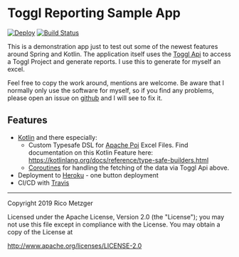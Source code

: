 # Toggl Reporting Sample App

[![Deploy](https://www.herokucdn.com/deploy/button.svg)](https://heroku.com/deploy)
[![Build Status](https://travis-ci.com/titaniumcoder/toggl-reporting.svg?branch=master)](https://travis-ci.com/titaniumcoder/toggl-reporting)


This is a demonstration app just to test out some of the newest features around
Spring and Kotlin. The application itself uses the [Toggl Api](https://github.com/toggl/toggl_api_docs) to access
a Toggl Project and generate reports. I use this to generate for myself an excel.

Feel free to copy the work around, mentions are welcome. Be aware that I normally only use the software for myself, so 
if you find any problems, please open an issue on [github](https://github.com/titaniumcoder/toggl-reporting) and I will see to fix it.

## Features

- [Kotlin](https://kotlinlang.org/) and there especially:
  - Custom Typesafe DSL for [Apache Poi](https://poi.apache.org/index.html) Excel Files. Find documentation on this
    Kotlin Feature here: https://kotlinlang.org/docs/reference/type-safe-builders.html
  - [Coroutines](https://kotlinlang.org/docs/reference/coroutines-overview.html) for handling the fetching of the data via Toggl Api above.
- Deployment to [Heroku](https://heroku.com) - one button deployment
- CI/CD with [Travis](https://travis-ci.com) 

---
Copyright 2019 Rico Metzger

Licensed under the Apache License, Version 2.0 (the "License");
you may not use this file except in compliance with the License.
You may obtain a copy of the License at

   http://www.apache.org/licenses/LICENSE-2.0
